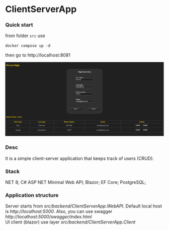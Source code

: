 # ClientServerApp  
### Quick start
from folder `src` use 

`docker compose up -d` 

then go to http://localhost:8081  
  
![Screenshot](screenshots/client.png)
  
### Desc
It is a simple  client-server  application  that  keeps  track of users (CRUD).
### Stack
NET 8; C# ASP NET Minimal Web API; Blazor; EF Core; PostgreSQL;
### Application structure
Server starts from _src/backend/ClientServerApp.WebAPI_. Default local host is _http://localhost:5000_. Also, you can use swagger _http://localhost:5000/swagger/index.html_  
UI client (blazor) use layer _src/backend/ClientServerApp.Client_
